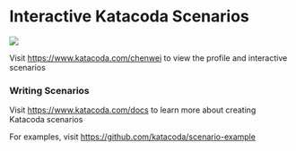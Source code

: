 # Interactive Katacoda Scenarios

[![](http://shields.katacoda.com/katacoda/chenwei/count.svg)](https://www.katacoda.com/chenwei "Get your profile on Katacoda.com")

Visit https://www.katacoda.com/chenwei to view the profile and interactive scenarios

### Writing Scenarios
Visit https://www.katacoda.com/docs to learn more about creating Katacoda scenarios

For examples, visit https://github.com/katacoda/scenario-example
